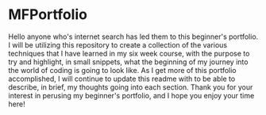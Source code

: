 # MFPortfolio
Hello anyone who's internet search has led them to this beginner's portfolio. I will be utilizing this repository to create a collection of the various techniques that I have learned in my six week course, with the purpose to try and highlight, in small snippets, what the beginning of my journey into the world of coding is going to look like. As I get more of this portfolio accomplished, I will continue to update this readme with to be able to describe, in brief, my thoughts going into each section. Thank you for your interest in perusing my beginner's portfolio, and I hope you enjoy your time here!
